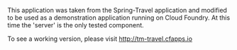This application was taken from the Spring-Travel application and modified to be used as a demonstration application running on Cloud Foundry.  At this time the 'server' is the only tested component.  

To see a working version, please visit http://tm-travel.cfapps.io


